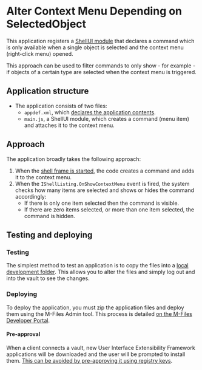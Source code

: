 # Alter Context Menu Depending on SelectedObject

This application registers a [ShellUI module](http://developer.m-files.com/Frameworks/User-Interface-Extensibility-Framework/Modules/#shellui) that declares a command which is only available when a single object is selected and the context menu (right-click menu) opened.

This approach can be used to filter commands to only show - for example - if objects of a certain type are selected when the context menu is triggered.

## Application structure

* The application consists of two files:
  * `appdef.xml`, which [declares the application contents](http://developer.m-files.com/Frameworks/User-Interface-Extensibility-Framework/Application-Definition/).
  * `main.js`, a ShellUI module, which creates a command (menu item) and attaches it to the context menu.

## Approach

The application broadly takes the following approach:

1. When the [shell frame is started](https://www.m-files.com/UI_Extensibility_Framework/index.html#Event_Started.html), the code creates a command and adds it to the context menu.
2. When the `IShellListing.OnShowContextMenu` event is fired, the system checks how many items are selected and shows or hides the command accordingly:
   * If there is only one item selected then the command is visible.
   * If there are zero items selected, or more than one item selected, the command is hidden.

## Testing and deploying

### Testing

The simplest method to test an application is to copy the files into a [local development folder](http://developer.m-files.com/Frameworks/User-Interface-Extensibility-Framework/Development-Practices/Local-Development-Folder/).  This allows you to alter the files and simply log out and into the vault to see the changes.

### Deploying

To deploy the application, you must zip the application files and deploy them using the M-Files Admin tool.  This process is detailed [on the M-Files Developer Portal](http://developer.m-files.com/Frameworks/User-Interface-Extensibility-Framework/Development-Practices/Deployment/).

#### Pre-approval

When a client connects a vault, new User Interface Extensibility Framework applications will be downloaded and the user will be prompted to install them.  [This can be avoided by pre-approving it using registry keys](http://developer.m-files.com/Frameworks/User-Interface-Extensibility-Framework/Pre-Approval/).

